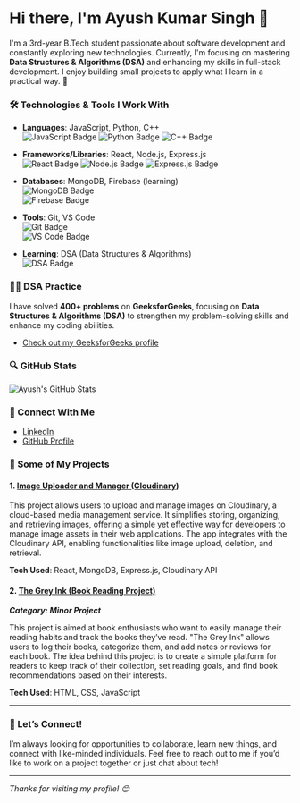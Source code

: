 # Hi there, I'm Ayush Kumar Singh 👋

I'm a 3rd-year B.Tech student passionate about software development and constantly exploring new technologies. Currently, I'm focusing on mastering **Data Structures & Algorithms (DSA)** and enhancing my skills in full-stack development. I enjoy building small projects to apply what I learn in a practical way. 🚀

### 🛠 Technologies & Tools I Work With
- **Languages**: JavaScript, Python, C++  
  ![JavaScript Badge](https://img.shields.io/badge/JavaScript-F7DF1E?style=for-the-badge&logo=javascript&logoColor=black) 
  ![Python Badge](https://img.shields.io/badge/Python-3776AB?style=for-the-badge&logo=python&logoColor=white) 
  ![C++ Badge](https://img.shields.io/badge/C%2B%2B-00599C?style=for-the-badge&logo=c%2B%2B&logoColor=white)

- **Frameworks/Libraries**: React, Node.js, Express.js  
  ![React Badge](https://img.shields.io/badge/React-61DAFB?style=for-the-badge&logo=react&logoColor=black) 
  ![Node.js Badge](https://img.shields.io/badge/Node.js-339933?style=for-the-badge&logo=node.js&logoColor=white) 
  ![Express.js Badge](https://img.shields.io/badge/Express.js-000000?style=for-the-badge&logo=express&logoColor=white)

- **Databases**: MongoDB, Firebase (learning)  
  ![MongoDB Badge](https://img.shields.io/badge/MongoDB-47A248?style=for-the-badge&logo=mongodb&logoColor=white)  
  ![Firebase Badge](https://img.shields.io/badge/Firebase-FFCA28?style=for-the-badge&logo=firebase&logoColor=black)

- **Tools**: Git, VS Code  
  ![Git Badge](https://img.shields.io/badge/Git-F05032?style=for-the-badge&logo=git&logoColor=white)  
  ![VS Code Badge](https://img.shields.io/badge/VS%20Code-007ACC?style=for-the-badge&logo=visualstudiocode&logoColor=white)

- **Learning**: DSA (Data Structures & Algorithms)  
  ![DSA Badge](https://img.shields.io/badge/DSA-5C2D91?style=for-the-badge&logo=geeksforgeeks&logoColor=white)

### 🧑‍💻 DSA Practice
I have solved **400+ problems** on **GeeksforGeeks**, focusing on **Data Structures & Algorithms (DSA)** to strengthen my problem-solving skills and enhance my coding abilities.

- [Check out my GeeksforGeeks profile](https://www.geeksforgeeks.org/user/singhayul1ly/)

### 🔍 GitHub Stats
![Ayush's GitHub Stats](https://github-readme-stats.vercel.app/api?username=trex-ayush&show_icons=true&hide_title=true&count_private=true&theme=radical)

### 🔗 Connect With Me
- [LinkedIn](https://www.linkedin.com/in/ayush-kumar-singh-677388250/) 
- [GitHub Profile](https://github.com/trex-ayush)

### 📌 Some of My Projects

#### 1. [Image Uploader and Manager (Cloudinary)](https://github.com/trex-ayush/image-uploader-and-manage-cloudinary)  
This project allows users to upload and manage images on Cloudinary, a cloud-based media management service. It simplifies storing, organizing, and retrieving images, offering a simple yet effective way for developers to manage image assets in their web applications. The app integrates with the Cloudinary API, enabling functionalities like image upload, deletion, and retrieval.

**Tech Used**: React, MongoDB, Express.js, Cloudinary API

#### 2. [The Grey Ink (Book Reading Project)](https://github.com/trex-ayush/The-Grey-Ink)  
_**Category: Minor Project**_

This project is aimed at book enthusiasts who want to easily manage their reading habits and track the books they’ve read. "The Grey Ink" allows users to log their books, categorize them, and add notes or reviews for each book. The idea behind this project is to create a simple platform for readers to keep track of their collection, set reading goals, and find book recommendations based on their interests.

**Tech Used**: HTML, CSS, JavaScript

---

### 💬 Let’s Connect!
I’m always looking for opportunities to collaborate, learn new things, and connect with like-minded individuals. Feel free to reach out to me if you’d like to work on a project together or just chat about tech!

---

_Thanks for visiting my profile! 😊_
